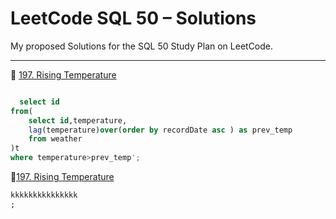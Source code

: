 # LeetCode SQL 50 – Solutions

My proposed Solutions for the SQL 50 Study Plan on LeetCode.

---

🔗 [197. Rising Temperature](https://leetcode.com/problems/rising-temperature/description/?envType=study-plan-v2&envId=top-sql-50)

```sql

  select id 
from(
    select id,temperature,
    lag(temperature)over(order by recordDate asc ) as prev_temp
    from weather
)t
where temperature>prev_temp';
```

🔗[197. Rising Temperature](https://leetcode.com/problems/second-highest-salary/description/?envType=study-plan-v2&envId=top-sql-50)
```sql
kkkkkkkkkkkkkkk
;
```
